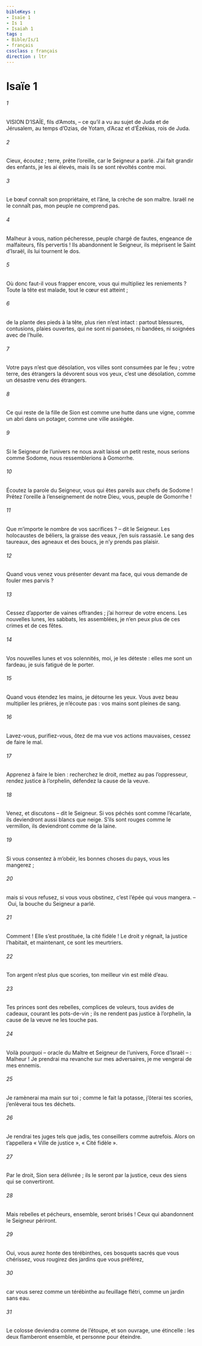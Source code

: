 ```yaml
---
bibleKeys : 
- Isaïe 1
- Is 1
- Isaiah 1
tags : 
- Bible/Is/1
- français
cssclass : français
direction : ltr
---
```


# Isaïe 1

###### 1
VISION D’ISAÏE, fils d’Amots, – ce qu’il a vu au sujet de Juda et de Jérusalem, au temps d’Ozias, de Yotam, d’Acaz et d’Ézékias, rois de Juda.
###### 2
Cieux, écoutez ;
terre, prête l’oreille,
car le Seigneur a parlé.
J’ai fait grandir des enfants, je les ai élevés,
mais ils se sont révoltés contre moi.
###### 3
Le bœuf connaît son propriétaire,
et l’âne, la crèche de son maître.
Israël ne le connaît pas,
mon peuple ne comprend pas.
###### 4
Malheur à vous, nation pécheresse, peuple chargé de fautes,
engeance de malfaiteurs, fils pervertis !
Ils abandonnent le Seigneur,
ils méprisent le Saint d’Israël,
ils lui tournent le dos.
###### 5
Où donc faut-il vous frapper encore,
vous qui multipliez les reniements ?
Toute la tête est malade,
tout le cœur est atteint ;
###### 6
de la plante des pieds à la tête,
plus rien n’est intact :
partout blessures, contusions, plaies ouvertes,
qui ne sont ni pansées, ni bandées,
ni soignées avec de l’huile.
###### 7
Votre pays n’est que désolation,
vos villes sont consumées par le feu ;
votre terre, des étrangers la dévorent sous vos yeux,
c’est une désolation, comme un désastre venu des étrangers.
###### 8
Ce qui reste de la fille de Sion
est comme une hutte dans une vigne,
comme un abri dans un potager,
comme une ville assiégée.
###### 9
Si le Seigneur de l’univers ne nous avait laissé un petit reste,
nous serions comme Sodome,
nous ressemblerions à Gomorrhe.
###### 10
Écoutez la parole du Seigneur,
vous qui êtes pareils aux chefs de Sodome !
Prêtez l’oreille à l’enseignement de notre Dieu,
vous, peuple de Gomorrhe !
###### 11
Que m’importe le nombre de vos sacrifices ?
– dit le Seigneur.
Les holocaustes de béliers, la graisse des veaux,
j’en suis rassasié.
Le sang des taureaux, des agneaux et des boucs,
je n’y prends pas plaisir.
###### 12
Quand vous venez vous présenter devant ma face,
qui vous demande de fouler mes parvis ?
###### 13
Cessez d’apporter de vaines offrandes ;
j’ai horreur de votre encens.
Les nouvelles lunes, les sabbats, les assemblées,
je n’en peux plus de ces crimes et de ces fêtes.
###### 14
Vos nouvelles lunes et vos solennités,
moi, je les déteste :
elles me sont un fardeau,
je suis fatigué de le porter.
###### 15
Quand vous étendez les mains,
je détourne les yeux.
Vous avez beau multiplier les prières,
je n’écoute pas :
vos mains sont pleines de sang.
###### 16
Lavez-vous, purifiez-vous,
ôtez de ma vue vos actions mauvaises,
cessez de faire le mal.
###### 17
Apprenez à faire le bien :
recherchez le droit,
mettez au pas l’oppresseur,
rendez justice à l’orphelin,
défendez la cause de la veuve.
###### 18
Venez, et discutons – dit le Seigneur.
Si vos péchés sont comme l’écarlate,
ils deviendront aussi blancs que neige.
S’ils sont rouges comme le vermillon,
ils deviendront comme de la laine.
###### 19
Si vous consentez à m’obéir,
les bonnes choses du pays, vous les mangerez ;
###### 20
mais si vous refusez, si vous vous obstinez,
c’est l’épée qui vous mangera.
– Oui, la bouche du Seigneur a parlé.
###### 21
Comment ! Elle s’est prostituée,
la cité fidèle !
Le droit y régnait, la justice l’habitait,
et maintenant, ce sont les meurtriers.
###### 22
Ton argent n’est plus que scories,
ton meilleur vin est mêlé d’eau.
###### 23
Tes princes sont des rebelles,
complices de voleurs,
tous avides de cadeaux,
courant les pots-de-vin ;
ils ne rendent pas justice à l’orphelin,
la cause de la veuve ne les touche pas.
###### 24
Voilà pourquoi
– oracle du Maître et Seigneur de l’univers,
Force d’Israël – :
Malheur ! Je prendrai ma revanche sur mes adversaires,
je me vengerai de mes ennemis.
###### 25
Je ramènerai ma main sur toi ;
comme le fait la potasse, j’ôterai tes scories,
j’enlèverai tous tes déchets.
###### 26
Je rendrai tes juges tels que jadis,
tes conseillers comme autrefois.
Alors on t’appellera « Ville de justice »,
« Cité fidèle ».
###### 27
Par le droit, Sion sera délivrée ;
ils le seront par la justice,
ceux des siens qui se convertiront.
###### 28
Mais rebelles et pécheurs, ensemble, seront brisés !
Ceux qui abandonnent le Seigneur périront.
###### 29
Oui, vous aurez honte des térébinthes,
ces bosquets sacrés que vous chérissez,
vous rougirez des jardins que vous préférez,
###### 30
car vous serez comme un térébinthe au feuillage flétri,
comme un jardin sans eau.
###### 31
Le colosse deviendra comme de l’étoupe,
et son ouvrage, une étincelle :
les deux flamberont ensemble,
et personne pour éteindre.
